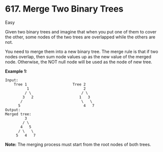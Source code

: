 # 617. Merge Two Binary Trees

Easy

Given two binary trees and imagine that when you put one of them to cover the other, some nodes of the two trees are overlapped while the others are  not.

You need to merge them into a new binary tree. The merge rule is that if two nodes overlap, then sum node values up as the new value of the  merged node. Otherwise, the NOT null node will be used as the node of  new tree.

**Example 1:**

```
Input: 
	Tree 1                     Tree 2                  
          1                         2                             
         / \                       / \                            
        3   2                     1   3                        
       /                           \   \                      
      5                             4   7                  
Output: 
Merged tree:
	     3
	    / \
	   4   5
	  / \   \ 
	 5   4   7
```

 

**Note:** The merging process must start from the root nodes of both trees.